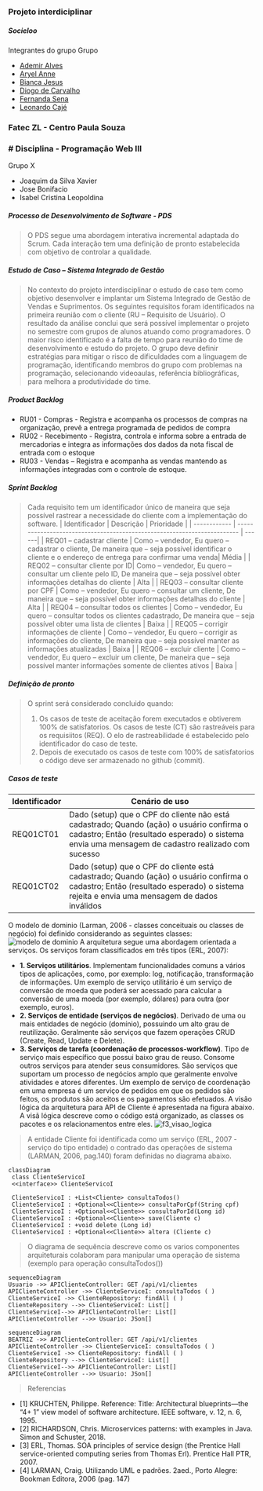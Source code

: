 ### Projeto interdiciplinar
##### Socieloo
Integrantes do grupo Grupo  

- <a href = "https://github.com/ademiralves"> Ademir Alves </a>
- <a href = "https://github.com/Aryel15"> Aryel Anne </a>
- <a href = "https://github.com/BiaJL"> Bianca Jesus </a>
- <a href = "https://github.com/DiogoLCarvalho"> Diogo de Carvalho </a>
- <a href = "https://github.com/FernandaSena07"> Fernanda Sena </a>
- <a href = "https://github.com/leocaje"> Leonardo Cajé</a>

### Fatec ZL - Centro Paula Souza 
### # Disciplina - Programação Web III 
Grupo X 
- Joaquim da Silva Xavier 
- Jose Bonifacio 
- Isabel Cristina Leopoldina 
##### Processo de Desenvolvimento de Software - PDS
> O PDS segue uma abordagem interativa incremental adaptada do Scrum. Cada interação tem uma definição de pronto estabelecida com objetivo de controlar a qualidade. 
##### Estudo de Caso – Sistema Integrado de Gestão 
> No contexto do projeto interdisciplinar o estudo de caso tem como objetivo desenvolver e implantar um Sistema Integrado de Gestão de Vendas e Suprimentos. 
Os seguintes requisitos foram identificados na primeira reunião com o cliente (RU – Requisito de Usuário). O resultado da análise conclui que será possível implementar 
o projeto no semestre com grupos de alunos atuando como programadores. O maior risco identificado é a falta de tempo para reunião do time de desenvolvimento e estudo 
do projeto. O grupo deve definir estratégias para mitigar o risco de dificuldades com a linguagem de programação, identificando membros do grupo com problemas na 
programação, selecionando videoaulas, referência bibliográficas, para melhora a produtividade do time. 
##### Product Backlog 
- RU01 - Compras - Registra e acompanha os processos de compras na organização, prevê a entrega programada de pedidos de compra 
- RU02 - Recebimento - Registra, controla e informa sobre a entrada de mercadorias e integra as informações dos dados da nota fiscal de entrada com o estoque 
- RU03 - Vendas – Registra e acompanha as vendas mantendo as informações integradas com o controle de estoque. 
##### Sprint Backlog 
> Cada requisito tem um identificador único de maneira que seja possível rastrear a necessidade do cliente com a implementação do software. 
| Identificador | Descrição | Prioridade | 
| ------------ | ------------------------------------------------------------------------ | ------| 
| REQ01 – cadastrar cliente | Como – vendedor, Eu quero – cadastrar o cliente, De maneira que – seja possível identificar o cliente e o endereço de entrega para confirmar uma venda| Média | 
| REQ02 – consultar cliente por ID| Como – vendedor, Eu quero – consultar um cliente pelo ID, De maneira que – seja possível obter informações detalhas do cliente | Alta | 
| REQ03 – consultar cliente por CPF | Como – vendedor, Eu quero – consultar um cliente, De maneira que – seja possível obter informações detalhas do cliente | Alta | 
| REQ04 – consultar todos os clientes | Como – vendedor, Eu quero – consultar todos os clientes cadastrado, De maneira que – seja possível obter uma lista de clientes | Baixa | 
| REQ05 – corrigir informações de cliente | Como – vendedor, Eu quero – corrigir as informações do cliente, De maneira que – seja possível manter as informações atualizadas | Baixa | 
| REQ06 – excluir cliente | Como – vendedor, Eu quero – excluir um cliente, De maneira que – seja possível manter informações somente de clientes ativos | Baixa | 
##### Definição de pronto 
> O sprint será considerado concluido quando: 
> 1) Os casos de teste de aceitação forem executados e obtiverem 100% de satisfatorios. Os casos de teste (CT) são rastreáveis para os requisiitos (REQ). O elo de rastreabilidade 
é estabelecido pelo identificador do caso de teste.
> 2) Depois de executado os casos de teste com 100% de satisfatorios o código deve ser armazenado no github (commit). 
##### Casos de teste 
| Identificador | Cenário de uso | 
| ------------ | ------------------------------------------------------------------------ | 
| REQ01CT01 | Dado (setup) que o CPF do cliente não está cadastrado; Quando (ação) o usuário confirma o cadastro; Então (resultado esperado) o sistema envia uma mensagem de cadastro realizado com sucesso | 
| REQ01CT02 | Dado (setup) que o CPF do cliente está cadastrado; Quando (ação) o usuário confirma o cadastro; Então (resultado esperado) o sistema rejeita e envia uma mensagem de dados inválidos | 
> 
O modelo de dominio (Larman, 2006 - classes conceituais ou classes de negócio) foi definido considerando as seguintes classes: 
![modelo de dominio](https://user-images.githubusercontent.com/68782201/160412338-54c2c974-d6d2-4ab6-bea5-e1137a6f7e6c.jpg) 
A arquitetura segue uma abordagem orientada a serviços. Os serviços foram classificados em três tipos (ERL, 2007): 
- **1. Serviços utilitários**. Implementam funcionalidades comuns a vários tipos de aplicações, como, por exemplo: log, notificação, transformação de informações. Um exemplo de serviço utilitário é um serviço de conversão de moeda que 
poderá ser acessado para calcular a conversão de uma moeda (por exemplo, dólares) para outra (por exemplo, euros). 
- **2. Serviços de entidade (serviços de negócios)**. Derivado de uma ou mais entidades de negócio (domínio), possuindo um alto grau de reutilização. Geralmente são serviços que fazem operações CRUD (Create, Read, Update e Delete). 
- **3. Serviços de tarefa (coordenação de processos-workflow)**. Tipo de serviço mais específico que possui baixo grau de reuso. Consome outros serviços para atender seus consumidores. São serviços que suportam um processo de negócios 
amplo que geralmente envolve atividades e atores diferentes. Um exemplo de serviço de coordenação em uma empresa é um serviço de pedidos em que os pedidos são feitos, os produtos são aceitos e os pagamentos são efetuados. 
A visão lógica da arquitetura para API de Cliente é apresentada na figura abaixo. A visã lógica descreve como o código está organizado, as classes os pacotes e os relacionamentos entre eles. 
![f3_visao_logica](https://user-images.githubusercontent.com/68782201/162488505-5ec27561-eb83-42dc-a05f-27760e5bb7f3.jpg) 
>A entidade Cliente foi identificada como um serviço (ERL, 2007 - serviço do tipo entidade) o contrado das operações de sistema (LARMAN, 2006, pag.140) foram definidas no diagrama abaixo. 
```mermaid 
classDiagram 
 class ClienteServicoI 
 <<interface>> ClienteServicoI 
 
 ClienteServicoI : +List<Cliente> consultaTodos() 
 ClienteServicoI : +Optional<<Cliente>> consultaPorCpf(String cpf) 
 ClienteServicoI : +Optional<<Cliente>> consultaPorId(Long id) 
 ClienteServicoI : +Optional<<Cliente>> save(Cliente c) 
 ClienteServicoI : +void delete (Long id) 
 ClienteServicoI : +Optional<<Cliente>> altera (Cliente c) 
``` 
>O diagrama de sequência descreve como os varios componentes arquiteturais colaboram para manipular uma operação de sistema (exemplo para operação consultaTodos()) 
```mermaid 
sequenceDiagram 
Usuario ->> APIClienteController: GET /api/v1/clientes 
APIClienteController ->> ClienteServiceI: consultaTodos ( ) 
ClienteServiceI ->> ClienteRepository: findAll ( ) 
ClienteRepository -->> ClienteServiceI: List[] 
ClienteServiceI-->> APIClienteController: List[] 
APIClienteController -->> Usuario: JSon[] 
``` 


```mermaid
sequenceDiagram 
BEATRIZ ->> APIClienteController: GET /api/v1/clientes 
APIClienteController ->> ClienteServiceI: consultaTodos ( ) 
ClienteServiceI ->> ClienteRepository: findAll ( ) 
ClienteRepository -->> ClienteServiceI: List[] 
ClienteServiceI-->> APIClienteController: List[] 
APIClienteController -->> Usuario: JSon[] 
```


>Referencias 
- [1] KRUCHTEN, Philippe. Reference: Title: Architectural blueprints—the “4+ 1” view model of software architecture. IEEE software, v. 12, n. 6, 1995. 
- [2] RICHARDSON, Chris. Microservices patterns: with examples in Java. Simon and Schuster, 2018. 
- [3] ERL, Thomas. SOA principles of service design (the Prentice Hall service-oriented computing series from Thomas Erl). Prentice Hall PTR, 2007. 
- [4] LARMAN, Craig. Utilizando UML e padrões. 2aed., Porto Alegre: Bookman Editora, 2006 (pag. 147)
